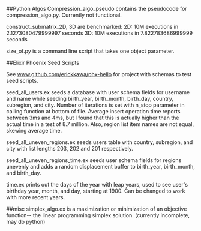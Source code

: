 ##Python Algos
Compression_algo_pseudo contains the pseudocode for compression_algo.py. Currently not functional.

construct_submatrix_2D, 3D are benchmarked:
	2D: 10M executions in 2.1273080479999997 seconds 
	3D: 10M executions in 7.822783686999999 seconds

size_of.py is a command line script that takes one object parameter.

##Elixir Phoenix Seed Scripts

See www.github.com/erickkawa/phx-hello for project with schemas to test seed scripts.

seed_all_users.ex seeds a database with user schema fields for username and name while seeding birth_year, birth_month, birth_day, country, subregion, and city. Number of iterations is set with n_stop parameter in calling function at bottom of file.
Average insert operation time reports between 3ms and 4ms, but I found that this is actually higher than the actual time in a test of 8.7 million. Also, region list item names are not equal, skewing average time.

seed_all_uneven_regions.ex seeds users table with country, subregion, and city with list lengths 203, 202 and 201 respectively.

seed_all_uneven_regions_time.ex seeds user schema fields for regions unevenly and adds a random displacement buffer to birth_year, birth_month, and birth_day.

time.ex prints out the days of the year with leap years, used to see user's birthday year, month, and day, starting at 1900.  Can be changed to work with more recent years.

##misc
simplex_algo.ex is a maximization or minimization of an objective function-- the linear programming simplex solution.
(currently incomplete, may do python)


